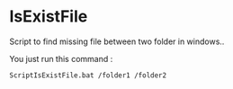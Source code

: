 # IsExistFile
  
Script to find missing file between two folder in windows..

You just run this command :

```
ScriptIsExistFile.bat /folder1 /folder2
```
